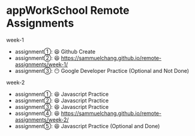# appWorkSchool Remote Assignments

week-1
  - assignment①: 😆 Github Create
  - assignment②: 😆 https://sammuelchang.github.io/remote-assignments/week-1/
  - assignment③: 😶 Google Developer Practice (Optional and Not Done)

week-2
  - assignment①: 😆 Javascript Practice
  - assignment②: 😆 Javascript Practice
  - assignment③: 😆 Javascript Practice
  - assignment④: 😆 https://sammuelchang.github.io/remote-assignments/week-2/
  - assignment⑤: 😆 Javascript Practice (Optional and Done)
